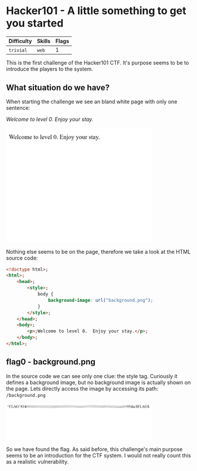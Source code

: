 # Hacker101 - A little something to get you started

| Difficulty | Skills | Flags |
|------------|--------|-------|
| `trivial`  | `web`  | 1     |

This is the first challenge of the Hacker101 CTF. It's purpose seems to be to introduce the players to the system.

## What situation do we have?
When starting the challenge we see an bland white page with only one sentence:

*Welcome to level 0. Enjoy your stay.*

[<img src="./assets/hacker101-01-page.png" alt="screen1.png" width="400"/>](./assets/hacker101-01-page.png)

Nothing else seems to be on the page, therefore we take a look at the HTML source code:

```html
<!doctype html>;
<html>;
    <head>;
        <style>;
            body {
                background-image: url("background.png");
            }
        </style>;
    </head>;
    <body>;
        <p>;Welcome to level 0.  Enjoy your stay.</p>;
    </body>;
</html>;
```
## flag0 - background.png
In the source code we can see only one clue: the style tag. Curiously it defines a background image, but no background image is actually shown on the page. Lets directly access the image by accessing its path: `/background.png`

[<img src="./assets/hacker101-01-background.png" alt="screen1.png" width="400"/>](./assets/hacker101-01-background.png)

So we have found the flag. As said before, this challenge's main purpose seems to be an introduction for the CTF system. I would not really count this as a realistic vulnerability.